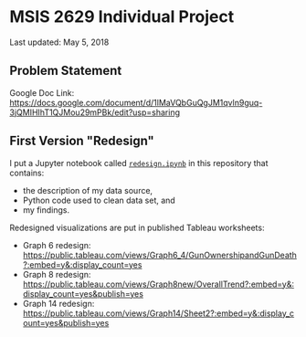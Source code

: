# MSIS 2629 Individual Project

Last updated: May 5, 2018

## Problem Statement

Google Doc Link: https://docs.google.com/document/d/1lMaVQbGuQgJM1qvln9guq-3jQMIHIhT1QJMou29mPBk/edit?usp=sharing

## First Version "Redesign"

I put a Jupyter notebook called [``redesign.ipynb``](redesign.ipynb) in this repository that contains:
- the description of my data source,
- Python code used to clean data set, and
- my findings.

Redesigned visualizations are put in published Tableau worksheets:
- Graph 6 redesign: https://public.tableau.com/views/Graph6_4/GunOwnershipandGunDeath?:embed=y&:display_count=yes
- Graph 8 redesign: https://public.tableau.com/views/Graph8new/OverallTrend?:embed=y&:display_count=yes&publish=yes
- Graph 14 redesign: https://public.tableau.com/views/Graph14/Sheet2?:embed=y&:display_count=yes&publish=yes
